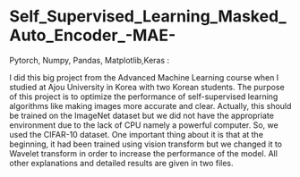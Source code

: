 # Self_Supervised_Learning_Masked_Auto_Encoder_-MAE-
Pytorch, Numpy, Pandas, Matplotlib,Keras :

I did this big project from the Advanced Machine Learning course when I studied at Ajou University in Korea with two Korean students. The purpose of this project is to optimize the performance of self-supervised learning algorithms like making images more accurate and clear. Actually, this should be trained on the ImageNet dataset but we did not have the appropriate environment due to the lack of CPU namely a powerful computer. So, we used the CIFAR-10 dataset. One important thing about it is that at the beginning, it had been trained using vision transform but we changed it to Wavelet transform in order to increase the performance of the model. All other explanations and detailed results are given in two files.
  
